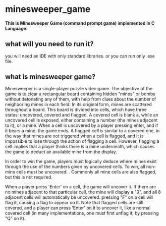 # minesweeper_game
#### This is Minesweeper Game (command prompt game) implemented in C Language.

## what will you need to run it?
you will need  an IDE with only standard libraries.
or you can run only .exe  file.

## what is minesweeper game?
Minesweeper is a single-player puzzle video game. The objective of the game is to clear a rectangular board containing hidden "mines" or bombs without detonating any of them, with help from clues about the number of neighboring mines in each field.
In its original form, mines are scattered throughout a board. This board is divided into cells, which have three states: uncovered, covered and flagged. A covered cell is blank a, while an uncovered cell is exposed, either containing a number (the mines adjacent to it), or a mine. When a cell is uncovered by a player pressing enter, and if it bears a mine, the game ends. A flagged cell is similar to a covered one, in the way that mines are not triggered when a cell is flagged, and it is impossible to lose through the action of flagging a cell. However, flagging a cell implies that a player thinks there is a mine underneath, which causes the game to deduct an available mine from the display.

In order to win the game, players must logically deduce where mines exist through the use of the numbers given by uncovered cells. To win, all non-mine cells must be uncovered. . Commonly all mine cells are also flagged, but this is not required.

When a player press 'Enter' on a cell, the game will uncover it. If there are no mines adjacent to that particular cell, the mine will display   a "0", and all  8 adjacent cells will automatically be uncovered. pressing "F" on a cell will flag it, causing a flag to appear on it. Note that flagged cells are still covered, and a player can press 'Enter' on it to uncover it, like a normal covered cell (in many implementations, one must first unflag it, by pressing "Q" on it).
